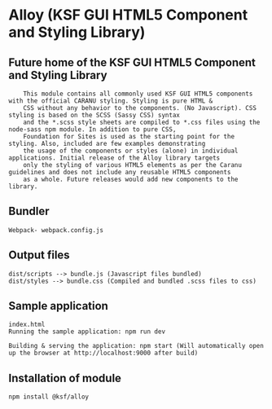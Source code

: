 Alloy (KSF GUI HTML5 Component and Styling Library)
===========

## Future home of the KSF GUI HTML5 Component and Styling Library

        This module contains all commonly used KSF GUI HTML5 components with the official CARANU styling. Styling is pure HTML &
        CSS without any behavior to the components. (No Javascript). CSS styling is based on the SCSS (Sassy CSS) syntax
        and the *.scss style sheets are compiled to *.css files using the node-sass npm module. In addition to pure CSS,
        Foundation for Sites is used as the starting point for the styling. Also, included are few examples demonstrating
        the usage of the components or styles (alone) in individual applications. Initial release of the Alloy library targets
        only the styling of various HTML5 elements as per the Caranu guidelines and does not include any reusable HTML5 components
        as a whole. Future releases would add new components to the library.

## Bundler
    Webpack- webpack.config.js

## Output files
    dist/scripts --> bundle.js (Javascript files bundled)
    dist/styles --> bundle.css (Compiled and bundled .scss files to css)

## Sample application
    index.html
    Running the sample application: npm run dev

    Building & serving the application: npm start (Will automatically open up the browser at http://localhost:9000 after build)

## Installation of module

    npm install @ksf/alloy



